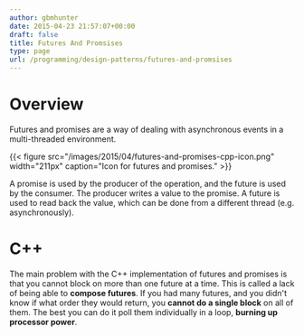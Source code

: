 ```yaml
---
author: gbmhunter
date: 2015-04-23 21:57:07+00:00
draft: false
title: Futures And Promsises
type: page
url: /programming/design-patterns/futures-and-promsises
---
```


# Overview




Futures and promises are a way of dealing with asynchronous events in a multi-threaded environment.



{{< figure src="/images/2015/04/futures-and-promises-cpp-icon.png" width="211px" caption="Icon for futures and promises."  >}}



A promise is used by the producer of the operation, and the future is used by the consumer. The producer writes a value to the promise. A future is used to read back the value, which can be done from a different thread (e.g. asynchronously).




# C++




The main problem with the C++ implementation of futures and promises is that you cannot block on more than one future at a time. This is called a lack of being able to **compose futures**. If you had many futures, and you didn't know if what order they would return, you **cannot do a single block** on all of them. The best you can do it poll them individually in a loop, **burning up processor power**.
